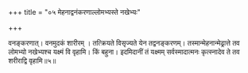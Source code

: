 +++
title = "०५ मेहनाद्वनंकरणाल्लोमभ्यस्ते नखेभ्यः"

+++

वनङ्करणात्। वनमुदकं शारीरम् । तत्क्रियते विसृज्यते येन तद्वनङ्करणम्। तस्मान्मेहनान्मेढ्रात्ते तव लोमभ्यो नखेभ्यश्च यक्ष्मं वि वृहामि। किं बहुना। इदमिदानीं तं यक्ष्मम् सर्वस्मादात्मनः कृत्स्नादेव ते तव शरीराद्वि वृहामि॥५॥